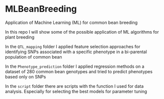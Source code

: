 # MLBeanBreeding
Application of Machine Learning (ML) for common bean breeding

In this repo I will show some of the possible application of ML algorithms for plant breeding

In the `QTL_mapping` folder I applied feature selection approaches  for identifying SNPs associated with a specific phenotype in a bi-parental population of common bean

In the `Phenotype_prediction` folder I applied regression methods on a dataset of 280 common bean genotypes and tried to predict phenotypes based only on SNPs

In the `script` folder there are scripts with the function I used for data analysis. Especially for selecting the best models for parameter tuning

